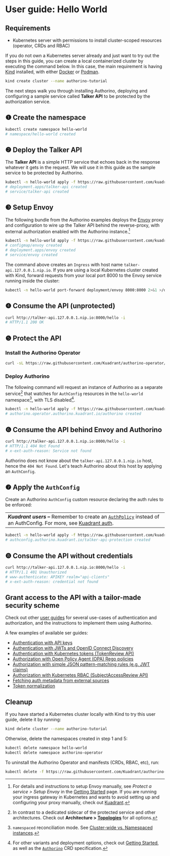 # User guide: Hello World

## Requirements

- Kubernetes server with permissions to install cluster-scoped resources (operator, CRDs and RBAC)

If you do not own a Kubernetes server already and just want to try out the steps in this guide, you can create a local containerized cluster by executing the command below. In this case, the main requirement is having [Kind](https://kind.sigs.k8s.io) installed, with either [Docker](https://www.docker.com/) or [Podman](https://podman.io/).

```sh
kind create cluster --name authorino-tutorial
```

The next steps walk you through installing Authorino, deploying and configuring a sample service called **Talker API** to be protected by the authorization service.

## ❶ Create the namespace

```sh
kubectl create namespace hello-world
# namespace/hello-world created
```

## ❷ Deploy the Talker API

The **Talker API** is a simple HTTP service that echoes back in the response whatever it gets in the request. We will use it in this guide as the sample service to be protected by Authorino.

```sh
kubectl -n hello-world apply -f https://raw.githubusercontent.com/kuadrant/authorino-examples/main/talker-api/talker-api-deploy.yaml
# deployment.apps/talker-api created
# service/talker-api created
```

## ❸ Setup Envoy

The following bundle from the Authorino examples deploys the [Envoy](https://envoyproxy.io/) proxy and configuration to wire up the Talker API behind the reverse-proxy, with external authorization enabled with the Authorino instance.[^4]

[^4]: For details and instructions to setup Envoy manually, see _Protect a service > Setup Envoy_ in the [Getting Started](../getting-started.md#step-setup-envoy) page. If you are running your ingress gateway in Kubernetes and wants to avoid setting up and configuring your proxy manually, check out [Kuadrant](https://kuadrant.io).

```sh
kubectl -n hello-world apply -f https://raw.githubusercontent.com/kuadrant/authorino-examples/main/hello-world/envoy-deploy.yaml
# configmap/envoy created
# deployment.apps/envoy created
# service/envoy created
```

The command above creates an `Ingress` with host name `talker-api.127.0.0.1.nip.io`. If you are using a local Kubernetes cluster created with Kind, forward requests from your local port 8000 to the Envoy service running inside the cluster:

```sh
kubectl -n hello-world port-forward deployment/envoy 8000:8000 2>&1 >/dev/null &
```

## ❹ Consume the API (unprotected)

```sh
curl http://talker-api.127.0.0.1.nip.io:8000/hello -i
# HTTP/1.1 200 OK
```

## ❺ Protect the API

### Install the Authorino Operator

```sh
curl -sL https://raw.githubusercontent.com/Kuadrant/authorino-operator/main/utils/install.sh | bash -s
```

### Deploy Authorino

The following command will request an instance of Authorino as a separate service[^1] that watches for `AuthConfig` resources in the `hello-world` namespace[^2], with TLS disabled[^3].

```sh
kubectl -n hello-world apply -f https://raw.githubusercontent.com/kuadrant/authorino-examples/main/hello-world/authorino.yaml
# authorino.operator.authorino.kuadrant.io/authorino created
```

[^1]: In contrast to a dedicated sidecar of the protected service and other architectures. Check out __Architecture > [Topologies](../architecture.md#topologies)__ for all options.
[^2]: `namespaced` reconciliation mode. See [Cluster-wide vs. Namespaced instances](../architecture.md#cluster-wide-vs-namespaced-instances).
[^3]: For other variants and deployment options, check out [Getting Started](../getting-started.md#step-request-an-authorino-instance), as well as the [`Authorino`](https://github.com/kuadrant/authorino-operator#the-authorino-custom-resource-definition-crd) CRD specification.


## ❻ Consume the API behind Envoy and Authorino

```sh
curl http://talker-api.127.0.0.1.nip.io:8000/hello -i
# HTTP/1.1 404 Not Found
# x-ext-auth-reason: Service not found
```

Authorino does not know about the `talker-api.127.0.0.1.nip.io` host, hence the `404 Not Found`. Let's teach Authorino about this host by applying an `AuthConfig`.

## ❼ Apply the `AuthConfig`

Create an Authorino `AuthConfig` custom resource declaring the auth rules to be enforced:

<table>
  <tbody>
    <tr>
      <td>
        <b><i>Kuadrant users –</i></b>
        Remember to create an <a href="https://docs.kuadrant.io/latest/kuadrant-operator/doc/reference/authpolicy"><code>AuthPolicy</code></a> instead of an AuthConfig.
        For more, see <a href="https://docs.kuadrant.io/latest/kuadrant-operator/doc/overviews/auth">Kuadrant auth</a>.
      </td>
    </tr>
  </tbody>
</table>

```sh
kubectl -n hello-world apply -f https://raw.githubusercontent.com/kuadrant/authorino-examples/main/hello-world/authconfig.yaml
# authconfig.authorino.kuadrant.io/talker-api-protection created
```

## ❽ Consume the API without credentials

```sh
curl http://talker-api.127.0.0.1.nip.io:8000/hello -i
# HTTP/1.1 401 Unauthorized
# www-authenticate: APIKEY realm="api-clients"
# x-ext-auth-reason: credential not found
```

## Grant access to the API with a tailor-made security scheme

Check out other [user guides](../user-guides.md) for several use-cases of authentication and authorization, and the instructions to implement them using Authorino.

A few examples of available ser guides:

- [Authentication with API keys](api-key-authentication.md)
- [Authentication with JWTs and OpenID Connect Discovery](oidc-jwt-authentication.md)
- [Authentication with Kubernetes tokens (TokenReview API)](kubernetes-tokenreview.md)
- [Authorization with Open Policy Agent (OPA) Rego policies](opa-authorization.md)
- [Authorization with simple JSON pattern-matching rules (e.g. JWT claims)](json-pattern-matching-authorization.md)
- [Authorization with Kubernetes RBAC (SubjectAccessReview API)](kubernetes-subjectaccessreview.md)
- [Fetching auth metadata from external sources](external-metadata.md)
- [Token normalization](token-normalization.md)

## Cleanup

If you have started a Kubernetes cluster locally with Kind to try this user guide, delete it by running:

```sh
kind delete cluster --name authorino-tutorial
```

Otherwise, delete the namespaces created in step 1 and 5:

```sh
kubectl delete namespace hello-world
kubectl delete namespace authorino-operator
```

To uninstall the Authorino Operator and manifests (CRDs, RBAC, etc), run:

```sh
kubectl delete -f https://raw.githubusercontent.com/Kuadrant/authorino-operator/main/config/deploy/manifests.yaml
```

